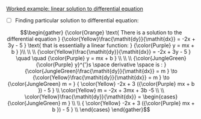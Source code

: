 [Worked example: linear solution to differential equation](https://www.khanacademy.org/math/differential-equations/first-order-differential-equations/differential-equations-intro/v/finding-particular-linear-solution-to-differential-equation)


- [ ] Finding particular solution to differential equation:

```math
\begin{gather}
{\color{Orange} \text{ There is a solution to the differential equation } {\color{Yellow}\frac{\mathit{dy}}{\mathit{dx}} = -2x + 3y - 5 } \text{ that is essentially a linear function: } {\color{Purple} y = mx + b } }\\
\\
\\
{\color{Yellow}\frac{\mathit{dy}}{\mathit{dx}} = -2x + 3y - 5 } \quad \quad {\color{Purple} y = mx + b } \\
\\
\\
{\color{JungleGreen}{\color{Purple} y}^{'}s \space derivative \space is : } {\color{JungleGreen}\frac{\mathit{dy}}{\mathit{dx}} = m } \to {\color{Yellow}\frac{\mathit{dy}}{\mathit{dx}} = m } \to {\color{JungleGreen} m = } { \color{Yellow} -2x + 3 ({\color{Purple} mx + b }) - 5 } \\
\color{Yellow} m = -2x + 3mx + 3b -5 \\
\\
\color{Yellow}\frac{\mathit{dy}}{\mathit{dx}} = 
   \begin{cases}
    {\color{JungleGreen} m } \\
    \\
    { \color{Yellow} -2x + 3 ({\color{Purple} mx + b }) - 5 } \\
   \end{cases}
\end{gather}
```

